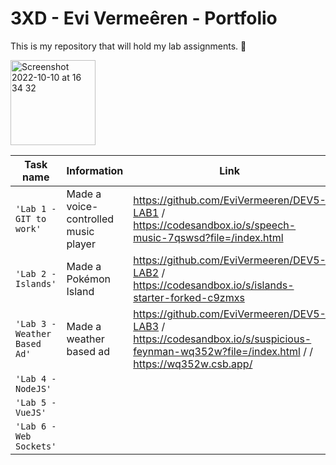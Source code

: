 # 3XD - Evi Vermeêren - Portfolio

This is my repository that will hold my lab assignments. 🌻

<img width="136" alt="Screenshot 2022-10-10 at 16 34 32" src="https://img.freepik.com/free-vector/programming-concept-illustration_114360-1351.jpg?w=740&t=st=1695222412~exp=1695223012~hmac=575cdf85272c89397c9bfd553a8ccb0a43927885f25e4013f64458c3c87a5b06">

| Task name                    | Information | Link |
| ---------------------------- | ----------- | ---- |
| `'Lab 1 - GIT to work'`      | Made a voice-controlled music player |   https://github.com/EviVermeeren/DEV5-LAB1 / https://codesandbox.io/s/speech-music-7qswsd?file=/index.html   |
| `'Lab 2 - Islands'`          | Made a Pokémon Island            |  https://github.com/EviVermeeren/DEV5-LAB2 / https://codesandbox.io/s/islands-starter-forked-c9zmxs  |
| `'Lab 3 - Weather Based Ad'` | Made a weather based ad            | https://github.com/EviVermeeren/DEV5-LAB3 / https://codesandbox.io/s/suspicious-feynman-wq352w?file=/index.html / / https://wq352w.csb.app/|
| `'Lab 4 - NodeJS'`           |             |      |
| `'Lab 5 - VueJS'`            |             |      |
| `'Lab 6 - Web Sockets'`      |             |      |

